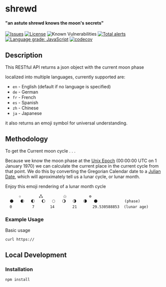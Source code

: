 shrewd
=========

#### "an astute shrewd knows the moon's secrets"


[![Issues](https://img.shields.io/github/issues/free-ignorance/shrewd.svg)](https://github.com/free-ignorance/shrewd/issues)
[![License](https://img.shields.io/badge/license-GPL-blue.svg)](https://github.com/free-ignorance/shrewd/blob/main/LICENSE)
![Known Vulnerabilities](https://snyk.io/test/github/free-ignorance/shrewd/badge.svg)
[![Total alerts](https://img.shields.io/lgtm/alerts/g/free-ignorance/shrewd.svg?logo=lgtm&logoWidth=18)](https://lgtm.com/projects/g/free-ignorance/shrewd/alerts/)
[![Language grade: JavaScript](https://img.shields.io/lgtm/grade/javascript/g/free-ignorance/shrewd.svg?logo=lgtm&logoWidth=18)](https://lgtm.com/projects/g/free-ignorance/shrewd/context:javascript)
[![codecov](https://codecov.io/gh/free-ignorance/shrewd/branch/main/graph/badge.svg)](https://codecov.io/gh/free-ignorance/shrewd)



## Description


This RESTful API returns a json object with the current moon phase

localized into multiple languages, currently supported are:
* `en` - English (default if no language is specified)
* `de` - German
* `fr` - French
* `es` - Spanish
* `zh` - Chinese
* `ja` - Japanese

it also returns an emoji symbol for universal understanding.


## Methodology

To get the Current moon cycle . . .

Because we know the moon phase at the [Unix Epoch](https://en.wikipedia.org/wiki/Unix_time) (00:00:00 UTC on 1 January 1970) we can calculate the current place in the current cycle from that point. We do this by converting the Gregorian Calendar date to a [Julian Date](https://en.wikipedia.org/wiki/Julian_day), which will aproximately tell us a lunar cycle, or lunar month.

Enjoy this emoji rendering of a lunar month cycle

```
      ✩        ⁂         ⚝          ❂
  🌑   🌒   🌓   🌔   🌕   🌖   🌗   🌘   🌑            (phase)
  0         7       14        21       29.530588853  (lunar age)

```

### Example Usage

Basic usage

```
curl https://
```

## Local Development

### Installation

```
npm install
```

